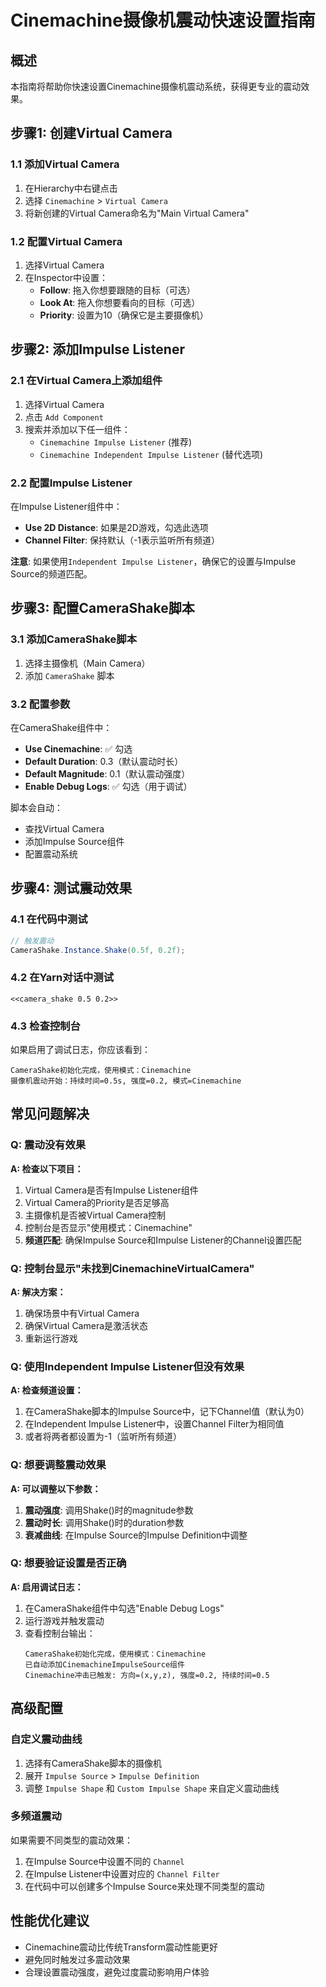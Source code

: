 # Cinemachine摄像机震动快速设置指南

## 概述
本指南将帮助你快速设置Cinemachine摄像机震动系统，获得更专业的震动效果。

## 步骤1: 创建Virtual Camera

### 1.1 添加Virtual Camera
1. 在Hierarchy中右键点击
2. 选择 `Cinemachine` > `Virtual Camera`
3. 将新创建的Virtual Camera命名为"Main Virtual Camera"

### 1.2 配置Virtual Camera
1. 选择Virtual Camera
2. 在Inspector中设置：
   - **Follow**: 拖入你想要跟随的目标（可选）
   - **Look At**: 拖入你想要看向的目标（可选）
   - **Priority**: 设置为10（确保它是主要摄像机）

## 步骤2: 添加Impulse Listener

### 2.1 在Virtual Camera上添加组件
1. 选择Virtual Camera
2. 点击 `Add Component`
3. 搜索并添加以下任一组件：
   - `Cinemachine Impulse Listener` (推荐)
   - `Cinemachine Independent Impulse Listener` (替代选项)

### 2.2 配置Impulse Listener
在Impulse Listener组件中：
- **Use 2D Distance**: 如果是2D游戏，勾选此选项
- **Channel Filter**: 保持默认（-1表示监听所有频道）

**注意**: 如果使用`Independent Impulse Listener`，确保它的设置与Impulse Source的频道匹配。

## 步骤3: 配置CameraShake脚本

### 3.1 添加CameraShake脚本
1. 选择主摄像机（Main Camera）
2. 添加 `CameraShake` 脚本

### 3.2 配置参数
在CameraShake组件中：
- **Use Cinemachine**: ✅ 勾选
- **Default Duration**: 0.3（默认震动时长）
- **Default Magnitude**: 0.1（默认震动强度）
- **Enable Debug Logs**: ✅ 勾选（用于调试）

脚本会自动：
- 查找Virtual Camera
- 添加Impulse Source组件
- 配置震动系统

## 步骤4: 测试震动效果

### 4.1 在代码中测试
```csharp
// 触发震动
CameraShake.Instance.Shake(0.5f, 0.2f);
```

### 4.2 在Yarn对话中测试
```yarn
<<camera_shake 0.5 0.2>>
```

### 4.3 检查控制台
如果启用了调试日志，你应该看到：
```
CameraShake初始化完成，使用模式：Cinemachine
摄像机震动开始：持续时间=0.5s, 强度=0.2, 模式=Cinemachine
```

## 常见问题解决

### Q: 震动没有效果
**A: 检查以下项目：**
1. Virtual Camera是否有Impulse Listener组件
2. Virtual Camera的Priority是否足够高
3. 主摄像机是否被Virtual Camera控制
4. 控制台是否显示"使用模式：Cinemachine"
5. **频道匹配**: 确保Impulse Source和Impulse Listener的Channel设置匹配

### Q: 控制台显示"未找到CinemachineVirtualCamera"
**A: 解决方案：**
1. 确保场景中有Virtual Camera
2. 确保Virtual Camera是激活状态
3. 重新运行游戏

### Q: 使用Independent Impulse Listener但没有效果
**A: 检查频道设置：**
1. 在CameraShake脚本的Impulse Source中，记下Channel值（默认为0）
2. 在Independent Impulse Listener中，设置Channel Filter为相同值
3. 或者将两者都设置为-1（监听所有频道）

### Q: 想要调整震动效果
**A: 可以调整以下参数：**
1. **震动强度**: 调用Shake()时的magnitude参数
2. **震动时长**: 调用Shake()时的duration参数
3. **衰减曲线**: 在Impulse Source的Impulse Definition中调整

### Q: 想要验证设置是否正确
**A: 启用调试日志：**
1. 在CameraShake组件中勾选"Enable Debug Logs"
2. 运行游戏并触发震动
3. 查看控制台输出：
   ```
   CameraShake初始化完成，使用模式：Cinemachine
   已自动添加CinemachineImpulseSource组件
   Cinemachine冲击已触发: 方向=(x,y,z), 强度=0.2, 持续时间=0.5
   ```

## 高级配置

### 自定义震动曲线
1. 选择有CameraShake脚本的摄像机
2. 展开 `Impulse Source` > `Impulse Definition`
3. 调整 `Impulse Shape` 和 `Custom Impulse Shape` 来自定义震动曲线

### 多频道震动
如果需要不同类型的震动效果：
1. 在Impulse Source中设置不同的 `Channel`
2. 在Impulse Listener中设置对应的 `Channel Filter`
3. 在代码中可以创建多个Impulse Source来处理不同类型的震动

## 性能优化建议
- Cinemachine震动比传统Transform震动性能更好
- 避免同时触发过多震动效果
- 合理设置震动强度，避免过度震动影响用户体验 